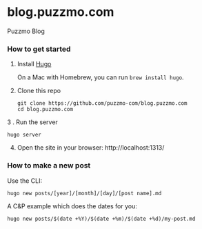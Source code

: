# blog.puzzmo.com

Puzzmo Blog

### How to get started

1. Install [Hugo](https://gohugo.io/getting-started/installing/)

   On a Mac with Homebrew, you can run `brew install hugo`.

2. Clone this repo

   ```
   git clone https://github.com/puzzmo-com/blog.puzzmo.com
   cd blog.puzzmo.com
   ```

3 . Run the server

   ```
   hugo server
   ```

4. Open the site in your browser: http://localhost:1313/


### How to make a new post

Use the CLI:

```
hugo new posts/[year]/[month]/[day]/[post name].md
```

A C&P example which does the dates for you:

```
hugo new posts/$(date +%Y)/$(date +%m)/$(date +%d)/my-post.md
```